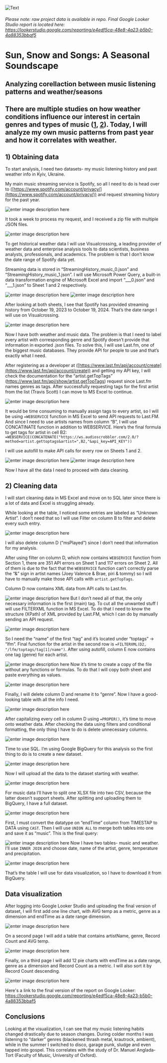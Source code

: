 ![Text](https://i.imgur.com/pJC09VP.png)
###### Please note: raw project data is available in repo. Final Google Looker Studio report is located here: https://lookerstudio.google.com/reporting/e4edf5ca-48e8-4a23-b5b0-4a88353bbaf5

# Sun, Snow and Songs: A Seasonal Soundscape
## Analyzing corellaction between music listening patterns and weather/seasons





## There are multiple studies on how weather conditions influence our interest in certain genres and types of music ([1](https://www.ox.ac.uk/news/2023-05-03-here-comes-sun-new-study-shows-how-uk-weather-conditions-influence-music-success), [2](https://www.psychologytoday.com/us/blog/head-games/201711/when-seasons-change-so-do-musical-preferences-says-science)). Today, I will analyze my own music patterns from past year and how it correlates with weather.


## 1) Obtaining data

To start analysis, I need two datasets- my music listening history and past weather info in Kyiv, Ukraine.

My main music streaming service is Spotify, so all I need to do is head over to ([https://www.spotify.com/account/privacy/](https://www.spotify.com/account/privacy/)) and request streaming history for the past year.

![enter image description here](https://i.imgur.com/C6yxx3k.png)

It took a week to process my request, and I received a zip file with multiple JSON files. 

![enter image description here](https://i.imgur.com/XWRoPxl.png)

To get historical weather data I will use Visualcrossing, a leading provider of weather data and enterprise analysis tools to data scientists, business analysts, professionals, and academics. The problem is that I don’t know the date range of Spotify data yet.

Streaming data is stored in “StreamingHistory_music_0.json” and “StreamingHistory_music_1.json”. I will use Microsoft Power Query, a built-in data transformation engine of Microsoft Excel and import “___0.json” and “___1.json” to Sheet 1 and 2 respectively. 

![enter image description here](https://i.imgur.com/BUNOIWK.png)
![enter image description here](https://i.imgur.com/oUkRoaS.png)


After looking at both sheets, I see that Spotify has provided streaming history from  October 19, 2023 to October 19, 2024. That’s the date range I will use on Visualcrossing. 

![enter image description here](https://i.imgur.com/IOxW6zJ.png)


Now I have both weather and music data. The problem is that I need to label every artist with corresponding genre and Spotify doesn’t provide that information in exported .json files. To solve this, I will use Last.fm, one of the biggest music databases. They provide API for people to use and that’s exactly what I need.

After registering as a developer at ([https://www.last.fm/api/account/create](https://www.last.fm/api/account/create)) and getting my API key, I will check the documentation for the “artist.getTopTags” (https://www.last.fm/api/show/artist.getTopTags) request since Last.fm names genres as tags. After successfully requesting tags for the first artist from the list (Travis Scott) I can move to MS Excel to continue. 

![enter image description here](https://i.imgur.com/4dja3EE.png)

It would be time consuming to manually assign tags to every artist, so I will be using `=WEBSERVICE` function in MS Excel to send API requests to Last.FM. And since I need to use artists names from column “B”, I will use CONCATINATE function in addition to WEBSERVICE. Here’s the final formula to get tags for artist in cell B2: `=WEBSERVICE(CONCATENATE("https://ws.audioscrobbler.com/2.0/?method=artist.gettoptags&artist=",B2,"&api_key=API_KEY"))`

I will use autofill to make API calls for every row on Sheets 1 and 2.

![enter image description here](https://i.imgur.com/OXsaKeO.png)
![enter image description here](https://i.imgur.com/U9F1RZo.png)


Now I have all the data I need to proceed with data cleaning.


## 2) Cleaning data


I will start cleaning data in MS Excel and move on to SQL later since there is a lot of data and Excel is struggling already.

While looking at the table, I noticed some entries are labeled as “Unknown Artist”. I don’t need that so I will use Filter on column B to filter and delete every such entry.

![enter image description here](https://i.imgur.com/HHTA86N.png)


I will also delete column D (“msPlayed”) since I don’t need that information for my analysis.

After using filter on column D, which now contains `WEBSERVICE` function from Section 1, there are 351 API errors on Sheet 1 and 117 errors on Sheet 2. All of them is due to the fact that the `WEBSERVICE` function can’t correctly parse the “&” sign in artist names (Joey Valence & Brae, piri & tommy) so I will have to manually make those API calls with `artist.getTopTags`.

Column D now contains XML data from API calls to Last.fm.

![enter image description here](https://i.imgur.com/twRv4lY.png)
 But I don’t need all of that, the only necessary information is the first (main) tag. To cut all the unwanted stuff I will use FILTERXML function in MS Excel. To do that I need to know the structure (XPath) of XML provided by Last.FM, which I can do by manually sending an API request. 
 
![enter image description here](https://i.imgur.com/xoVPja6.png)

So I need the “name” of the first “tag” and it’s located under “toptags” -> “lfm”. Final function for the artist in the second row is `=FILTERXML(D2, "/lfm/toptags/tag[1]/name")`. After using autofill, column E now contains one tag (genre) for each artist.

![enter image description here](https://i.imgur.com/DZ6DzTo.png)
Now it’s time to create a copy of the file without any functions or formulas. To do that I will copy both sheet and paste everything as values.

![enter image description here](https://i.imgur.com/ty8WTzI.png)

Finally, I will delete column D and rename it to “genre”. Now I have a good-looking table with all the info I need.

![enter image description here](https://i.imgur.com/jEr50Kx.png)

After capitalizing every cell in column D using `=PROPER()`, it’s time to move onto weather data. After checking the data using filters and conditional formatting, the only thing I have to do is delete unnecessary columns.

![enter image description here](https://i.imgur.com/MqlCpU4.png)

Time to use SQL. I’m using Google BigQuery for this analysis so the first thing to do is to create a new dataset.

![enter image description here](https://i.imgur.com/5PUrEVQ.png)

Now I will upload all the data to the dataset starting with weather.

![enter image description here](https://i.imgur.com/Q3guVwd.png)

For music data I’ll have to split one XLSX file into two CSV, because the latter doesn’t support sheets. After splitting and uploading them to BigQuery, I have a full dataset.

![enter image description here](https://i.imgur.com/avvpUDV.png)

 First, I must convert the datatype on “endTime” column from TIMESTAP to DATA using `CAST`. Then I will use `UNION ALL` to merge both tables into one and save it as “music”. This is the final query:
 
 ![enter image description here](https://i.imgur.com/9v20OjQ.png)
Now I have two tables- music and weather. I’ll use `INNER JOIN` and choose date, name of the artist, genre, temperature and precipitation.

![enter image description here](https://i.imgur.com/BWa08oD.png)

That’s the table I will use for data visualization, so I have to download it from BigQuery.


## Data visualization

After logging into Google Looker Studio and uploading the final version of dataset, I will first add one line chart, with AVG temp as a metric, genre as a dimension and endTime as a date range dimension.

![enter image description here](https://i.imgur.com/NeqZDlv.png)


On a second page I will add a table that contains artistName, genre, Record Count and AVG temp.

![enter image description here](https://i.imgur.com/XNdQpcv.png)

Finally, on a third page I will add 12 pie charts with endTime as a date range, genre as a dimension and Record Count as a metric. I will also sort it by Record Count descending.

![enter image description here](https://i.imgur.com/A20ZsvE.png)

Here's a link to the final version of the report on Google Looker: https://lookerstudio.google.com/reporting/e4edf5ca-48e8-4a23-b5b0-4a88353bbaf5


## Conclusions
Looking at the visualization, I can see that my music listening habits changed drastically due to season changes. During colder months I was listening to “darker” genres (blackened thrash metal, krautrock, ambient), while in the summer I switched to disco, garage punk, sludge and even tapped into gospel. This correlates with the study of Dr. Manuel Anglada-Tort (Faculty of Music, University of Oxford).
